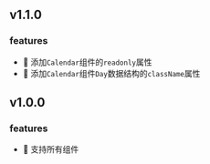 ## v1.1.0

### features

-   🚀 添加`Calendar`组件的`readonly`属性
-   🚀 添加`Calendar`组件`Day`数据结构的`className`属性

## v1.0.0

### features

-   🚀 支持所有组件
